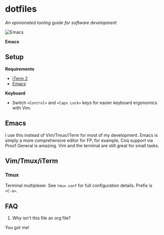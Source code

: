 # dotfiles

*An opinionated tooling guide for software development*

![Emacs](https://raw.githubusercontent.com/mudrasone/dotfiles/master/emacs.png)

**Emacs**

## Setup

**Requirements**

* [iTerm 2](https://www.iterm2.com/index.html)
* [Emacs](https://emacsformacosx.com/)

**Keyboard**

* Switch `<Control>` and `<Caps Lock>` keys for easier keyboard ergonomics with Vim.

## Emacs

I use this instead of Vim/Tmux/iTerm for most of my development. Emacs is simply a more comprehensive editor for FP, for example, Coq support via Proof General is amazing. Vim and the terminal are still great for small tasks.

## Vim/Tmux/iTerm

### Tmux

Terminal multiplexer. See `tmux.conf` for full configuration details. Prefix is `<C-a>`.

## FAQ

1. Why isn't this file an org file?

You got me!

